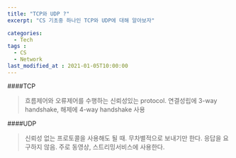 ```yaml
---
title: "TCP와 UDP ?"
excerpt: "CS 기초중 하나인 TCP와 UDP에 대해 알아보자"

categories:
  - Tech
tags :
  - CS
  - Network
last_modified_at : 2021-01-05T10:00:00
---
```


####TCP
>흐름제어와 오류제어를 수행하는 신뢰성있는 protocol. 연결성립에 3-way handshake,  해제에 4-way handshake 사용

####UDP
>신뢰성 없는 프로토콜을 사용해도 될 때. 무차별적으로 보내기만 한다. 응답을 요구하지 않음. 주로 동영상, 스트리밍서비스에 사용한다.